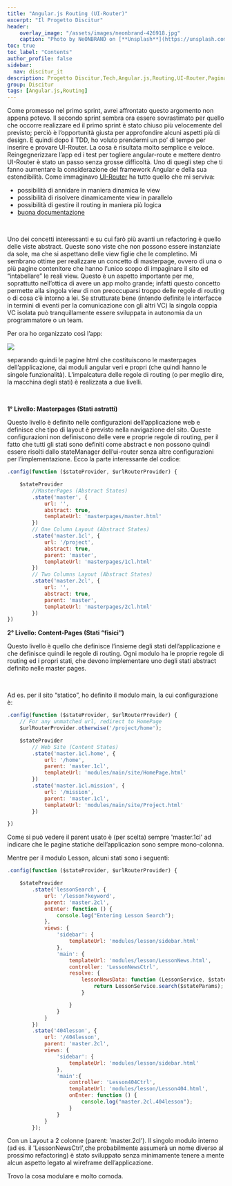 ```yaml
---
title: "Angular.js Routing (UI-Router)"
excerpt: "Il Progetto Discitur"
header:
    overlay_image: "/assets/images/neonbrand-426918.jpg"
    caption: "Photo by NeONBRAND on [**Unsplash**](https://unsplash.com/photos/zFSo6bnZJTw)"
toc: true
toc_label: "Contents"
author_profile: false
sidebar:
  nav: discitur_it
description: Progetto Discitur,Tech,Angular.js,Routing,UI-Router,Pagination
group: Discitur
tags: [Angular.js,Routing]
---
```


<!-- Markup JSON-LD generato da Assistente per il markup dei dati strutturati di Google. -->
<script type="application/ld+json">
{
  "@context" : "http://schema.org",
  "@type" : "Article",
  "name" : "Angular.js Routing (UI-Router)",
  "author" : {
    "@type" : "Person",
    "name" : "williamverdolini"
  },
  "datePublished" : "2014-01-28",
  "articleSection" : [ "Angular.js", "Routing" ],
  "url" : "http://williamverdolini.github.io/2014/01/28/discitur-Routing/"
}
</script>

Come promesso nel primo sprint, avrei affrontato questo argomento non
appena potevo. Il secondo sprint sembra ora essere sovrastimato per quello che
occorre realizzare ed il primo sprint è stato chiuso più velocemente del
previsto; perciò è l’opportunità giusta per approfondire alcuni aspetti più di
design. E quindi dopo il TDD, ho voluto prendermi un po’ di tempo per inserire
e provare UI-Router. La cosa è risultata molto semplice e veloce.
Reingegnerizzare l’app ed i test per togliere angular-route e mettere dentro
UI-Router è stato un passo senza grosse difficoltà. Uno di quegli step che ti
fanno aumentare la considerazione del framework Angular e della sua
estendibilità. Come immaginavo <a href="https://github.com/angular-ui/ui-router" target="_blank">UI-Router</a>
ha tutto quello che mi serviva:

- possibilità di annidare in maniera dinamica
     le view
- possibilità di risolvere dinamicamente view
     in parallelo
- possibilità di gestire il routing in maniera
     più logica
- <a href="https://github.com/angular-ui/ui-router/wiki" target="_blank">buona documentazione</a>

 

Uno dei concetti interessanti e su cui farò più avanti un refactoring è
quello delle viste abstract. Queste sono viste che non possono essere
instanziate da sole, ma che si aspettano delle view figlie che le completino.
Mi sembrano ottime per realizzare un concetto di masterpage, ovvero di una o
più pagine contenitore che hanno l’unico scopo di impaginare il sito ed
“intabellare” le reali view. Questo è un aspetto importante per me, soprattutto
nell’ottica di avere un app molto grande; infatti questo concetto permette alla
singola view di non preoccuparsi troppo delle regole di routing o di cosa c’è
intorno a lei. Se strutturate bene (intendo definite le interfacce in termini
di eventi per la comunicazione con gli altri VC) la singola coppia VC isolata
può tranquillamente essere sviluppata in autonomia da un programmatore o un
team.

Per ora ho organizzato così l’app:

<img src="{{ BASE_PATH }}/images/discitur/masterpages.png" />


separando quindi le pagine html
che costituiscono le masterpages dell’applicazione, dai moduli angular veri e
propri (che quindi hanno le singole funzionalità). L’impalcatura delle regole
di routing (o per meglio dire, la macchina degli stati) è realizzata a due
livelli.

 

**1° Livello: Masterpages (Stati astratti)**

Questo livello è definito nelle
configurazioni dell’applicazione web e definisce che tipo di layout è previsto
nella navigazione del sito. Queste configurazioni non definiscono delle vere e
proprie regole di routing, per il fatto che tutti gli stati sono definiti come
abstract e non possono quindi essere risolti dallo stateManager dell’ui-router
senza altre configurazioni per l’implementazione. Ecco la parte interessante
del codice:


```js
.config(function ($stateProvider, $urlRouterProvider) {

    $stateProvider
        //MasterPages (Abstract States)
        .state('master', {
            url: '',
            abstract: true,
            templateUrl: 'masterpages/master.html'
        })
        // One Column Layout (Abstract States)
        .state('master.1cl', {
            url: '/project',
            abstract: true,
            parent: 'master',
            templateUrl: 'masterpages/1cl.html'
        })
        // Two Columns Layout (Abstract States)
        .state('master.2cl', {
            url: '',
            abstract: true,
            parent: 'master',
            templateUrl: 'masterpages/2cl.html'
        })
})
```


**2° Livello: Content-Pages (Stati “fisici”)**

Questo livello è quello che
definisce l’insieme degli stati dell’applicazione e che definisce quindi le
regole di routing. Ogni modulo ha le proprie regole di routing ed i propri stati,
che devono implementare uno degli stati abstract definito nelle master pages.

 

Ad es. per il sito “statico”, ho
definito il modulo main, la cui configurazione è:


```js
.config(function ($stateProvider, $urlRouterProvider) {
    // For any unmatched url, redirect to HomePage
    $urlRouterProvider.otherwise('/project/home');

    $stateProvider
        // Web Site (Content States)
        .state('master.1cl.home', {
            url: '/home',
            parent: 'master.1cl',
            templateUrl: 'modules/main/site/HomePage.html'
        })
        .state('master.1cl.mission', {
            url: '/mission',
            parent: 'master.1cl',
            templateUrl: 'modules/main/site/Project.html'
        })

})
```

Come si può vedere il parent usato è (per scelta) sempre 'master.1cl' ad indicare che le pagine statiche
dell’applicazion sono sempre mono-colonna.

Mentre per il modulo Lesson, alcuni stati sono i seguenti:


```js
.config(function ($stateProvider, $urlRouterProvider) {

    $stateProvider
        .state('lessonSearch', {
            url: '/lesson?keyword',
            parent: 'master.2cl',
            onEnter: function () {
                console.log("Entering Lesson Search");
            },
            views: {
                'sidebar': {
                    templateUrl: 'modules/lesson/sidebar.html'
                },
                'main': {
                    templateUrl: 'modules/lesson/LessonNews.html',
                    controller: 'LessonNewsCtrl',
                    resolve: {
                        lessonNewsData: function (LessonService, $stateParams) {
                            return LessonService.search($stateParams);
                        }

                    }
                }
            }
        })
        .state('404lesson', {
            url: '/404lesson',
            parent: 'master.2cl',
            views: {
                'sidebar': {
                    templateUrl: 'modules/lesson/sidebar.html'
                },
                'main':{
                    controller: 'Lesson404Ctrl',
                    templateUrl: 'modules/lesson/Lesson404.html',
                    onEnter: function () {
                        console.log("master.2cl.404lesson");
                    }
                }
            }
        });
```

Con un Layout a 2 colonne (parent: 'master.2cl'). Il singolo modulo interno (ad es. il 'LessonNewsCtrl',che probabilmente assumerà un nome diverso al
prossimo refactoring) è stato sviluppato senza minimamente tenere a mente alcun
aspetto legato al wireframe dell’applicazione.

Trovo la cosa modulare e molto comoda.